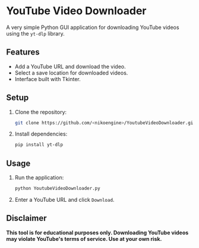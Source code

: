 
# YouTube Video Downloader

A very simple Python GUI application for downloading YouTube videos using the `yt-dlp` library.

## Features
- Add a YouTube URL and download the video.
- Select a save location for downloaded videos.
- Interface built with Tkinter.

## Setup
1. Clone the repository:
   ```bash
   git clone https://github.com/<nikoengine>/YoutubeVideoDownloader.git
   ```
2. Install dependencies:
   ```bash
   pip install yt-dlp
   ```

## Usage
1. Run the application:
   ```bash
   python YoutubeVideoDownloader.py
   ```
2. Enter a YouTube URL and click `Download`.

## Disclaimer
**This tool is for educational purposes only. Downloading YouTube videos may violate YouTube's terms of service. Use at your own risk.**
